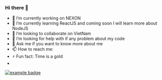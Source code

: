 ### Hi there 👋

- 🔭 I’m currently working on NEXON
- 🌱 I’m currently learning ReactJS and coming soon I will learn more about NodeJS
- 👯 I’m looking to collaborate on VietNam
- 🤔 I’m looking for help with if any problem about my code
- 💬 Ask me if you want to know more about me
- 📫 How to reach me: 
- ⚡ Fun fact: Time is a gold
- 
 <a href="#">
    <img src="help/badge1.svg" alt="example badge" style="vertical-align:top margin:6px 4px">
  </a>  
